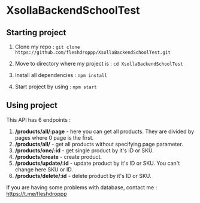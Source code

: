 # XsollaBackendSchoolTest

## Starting project

1. Clone my repo : `git clone https://github.com/fleshdroppp/XsollaBackendSchoolTest.git`

2. Move to directory where my project is : `cd XsollaBackendSchoolTest`

3. Install all dependencies : `npm install`

4. Start project by using : `npm start`

## Using project

This API has 6 endpoints : 
1. **/products/all/:page** - here you can get all products. They are    divided by pages where 0 page is the first.
2. **/products/all/** - get all products without specifying page parameter.
3. **/products/one/:id** - get single product by it's ID or SKU.
4. **/products/create** - create product.
5. **/products/update/:id** - update product by it's ID or SKU. You can't change here SKU or ID.
6. **/products/delete/:id** - delete product by it's ID or SKU.

If you are having some problems with database, contact me : https://t.me/fleshdroppp
